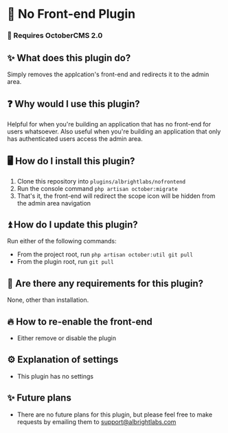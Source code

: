 
# 🚫 No Front-end Plugin

### 🚨 Requires OctoberCMS 2.0

## ✨ What does this plugin do?
Simply removes the applcation\'s front-end and redirects it to the admin area.

## ❓ Why would I use this plugin?
Helpful for when you're building an application that has no front-end for users whatsoever.
Also useful when you're building an application that only has authenticated users access the admin area.

## 🖥️ How do I install this plugin?
1. Clone this repository into `plugins/albrightlabs/nofrontend`
2. Run the console command `php artisan october:migrate`
3. That's it, the front-end will redirect the scope icon will be hidden from the admin area navigation

## ⏫ How do I update this plugin?
Run either of the following commands:
* From the project root, run `php artisan october:util git pull`
* From the plugin root, run `git pull`

## 🚨 Are there any requirements for this plugin?
None, other than installation.

## 🔥 How to re-enable the front-end
* Either remove or disable the plugin

## ⚙️ Explanation of settings
* This plugin has no settings

## ✨ Future plans
* There are no future plans for this plugin, but please feel free to make requests by emailing them to [support@albrightlabs.com](support@albrightlabs.com)
